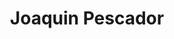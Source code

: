 ---
title: "Joaquin Pescador"
url: /ciudad-autonoma-de-buenos-aires/joaquin-pescador/
shop: marisco
---